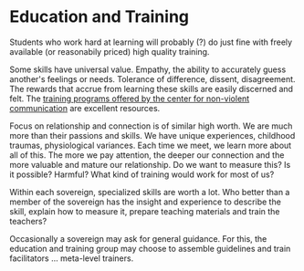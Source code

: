 # Education and Training
Students who work hard at learning will probably (?) do just fine with freely available (or reasonabily priced) high quality training. 

Some skills have universal value. Empathy, the ability to accurately guess another's feelings or needs. Tolerance of difference, dissent, disagreement. The rewards that accrue from learning these skills are easily discerned and felt. The [training programs offered by the center for non-violent communication](https://www.cnvc.org/trainings) are excellent resources.

Focus on relationship and connection is of similar high worth. We are much more than their passions and skills. We have unique experiences, childhood traumas, physiological variances. Each time we meet, we learn more about all of this. The more we pay attention, the deeper our connection and the more valuable and mature our relationship. Do we want to measure this? Is it possible? Harmful? What kind of training would work for most of us?

Within each sovereign, specialized skills are worth a lot. Who better than a member of the sovereign has the insight and experience to describe the skill, explain how to measure it, prepare teaching materials and train the teachers? 

Occasionally a sovereign may ask for general guidance. For this, the education and training group may choose to assemble guidelines and train facilitators ... meta-level trainers.
